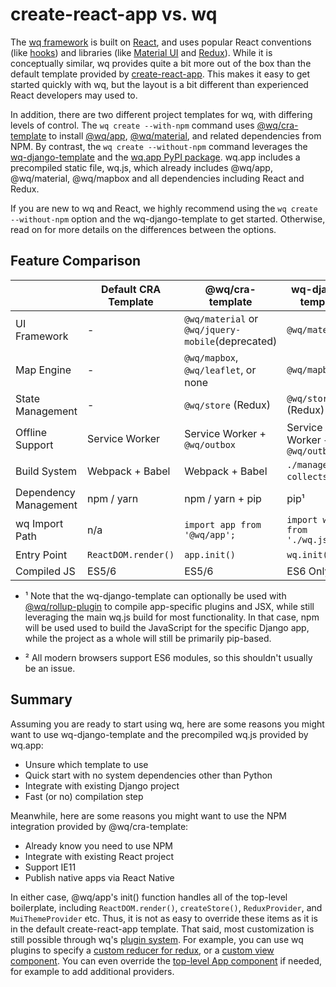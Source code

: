 # create-react-app vs. wq

The [wq framework] is built on [React], and uses popular React conventions (like [hooks]) and libraries (like [Material UI] and [Redux]).  While it is conceptually similar, wq provides quite a bit more out of the box than the default template provided by [create-react-app].  This makes it easy to get started quickly with wq, but the layout is a bit different than experienced React developers may used to.

In addition, there are two different project templates for wq, with differing levels of control.  The `wq create --with-npm` command uses [@wq/cra-template] to install [@wq/app], [@wq/material], and related dependencies from NPM.  By contrast, the `wq create --without-npm` command leverages the [wq-django-template] and the [wq.app PyPI package][wq.app].  wq.app includes a precompiled static file, wq.js, which already includes @wq/app, @wq/material, @wq/mapbox and all dependencies including React and Redux.

If you are new to wq and React, we highly recommend using the `wq create --without-npm` option and the wq-django-template to get started.  Otherwise, read on for more details on the differences between the options.

## Feature Comparison

&nbsp; | **Default CRA Template** | **@wq/cra-template** | **wq-django-template**
--|--|--|--
UI Framework | - | `@wq/material` or `@wq/jquery-mobile`(deprecated) | `@wq/material`
Map Engine | - | `@wq/mapbox`, `@wq/leaflet`, or none | `@wq/mapbox`
State Management | - | `@wq/store` (Redux) | `@wq/store` (Redux)
Offline Support | Service Worker | Service Worker + `@wq/outbox` | Service Worker + `@wq/outbox`
Build System | Webpack + Babel | Webpack + Babel | `./manage.py collectstatic`¹
Dependency Management | npm / yarn | npm / yarn + pip | pip¹
wq Import Path | n/a | `import app from '@wq/app';` | `import wq from './wq.js'`
Entry Point | `ReactDOM.render()` | `app.init()` | `wq.init()`
Compiled JS | ES5/6 | ES5/6 | ES6 Only²


 * ¹ Note that the wq-django-template can optionally be used with [@wq/rollup-plugin] to compile app-specific plugins and JSX, while still leveraging the main wq.js build for most functionality.  In that case, npm will be used used to build the JavaScript for the specific Django app, while the project as a whole will still be primarily pip-based.

 * ² All modern browsers support ES6 modules, so this shouldn't usually be an issue.


## Summary

Assuming you are ready to start using wq, here are some reasons you might want to use wq-django-template and the precompiled wq.js provided by wq.app:

 * Unsure which template to use
 * Quick start with no system dependencies other than Python
 * Integrate with existing Django project
 * Fast (or no) compilation step
 
Meanwhile, here are some reasons you might want to use the NPM integration provided by @wq/cra-template:

 * Already know you need to use NPM
 * Integrate with existing React project
 * Support IE11
 * Publish native apps via React Native

In either case, @wq/app's init() function handles all of the top-level boilerplate, including `ReactDOM.render()`, `createStore()`, `ReduxProvider`, and `MuiThemeProvider` etc.  Thus, it is not as easy to override these items as it is in the default create-react-app template.  That said, most customization is still possible through wq's [plugin system][plugins].  For example, you can use wq plugins to specify a [custom reducer for redux][redux-state-plugin], or a [custom view component][views].  You can even override the [top-level App component][App] if needed, for example to add additional providers.

[wq framework]: ../index.md
[React]: https://reactjs.org
[hooks]: ../hooks/index.md
[Material UI]: https://material-ui.com
[Redux]: https://redux.js.org/
[create-react-app]: https://create-react-app.dev/
[@wq/cra-template]: ../@wq/cra-template.md
[@wq/app]: ../@wq/app.md
[@wq/material]: ../@wq/material.md
[wq-django-template]: https://github.com/wq/wq-django-template
[wq.app]: ../wq.app/index.md
[@wq/rollup-plugin]: ../@wq/rollup-plugin.md
[plugins]: ../plugins/index.md
[redux-state-plugin]: ../plugins/reducer.md
[views]: ../views/index.md
[App]: ../components/App.md
